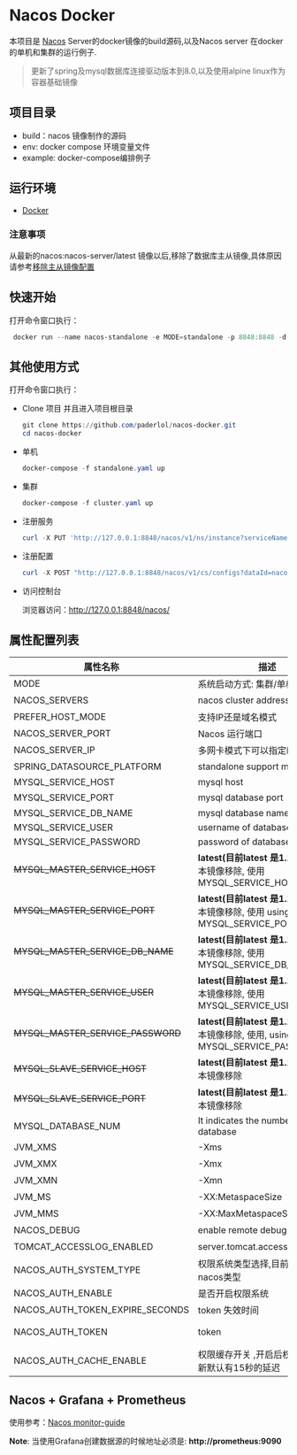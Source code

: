 # Nacos Docker

本项目是 [Nacos](https://github.com/alibaba/nacos) Server的docker镜像的build源码,以及Nacos server 在docker的单机和集群的运行例子.

> 更新了spring及mysql数据库连接驱动版本到8.0,以及使用alpine linux作为容器基础镜像

## 项目目录

* build：nacos 镜像制作的源码
* env: docker compose 环境变量文件
* example: docker-compose编排例子



## 运行环境

* [Docker](https://www.docker.com/)

  

### 注意事项

 从最新的nacos:nacos-server/latest 镜像以后,移除了数据库主从镜像,具体原因请参考[移除主从镜像配置](https://github.com/nacos-group/nacos-docker/wiki/%E7%A7%BB%E9%99%A4%E6%95%B0%E6%8D%AE%E5%BA%93%E4%B8%BB%E4%BB%8E%E9%95%9C%E5%83%8F%E9%85%8D%E7%BD%AE)



## 快速开始

打开命令窗口执行：

``` powershell
 docker run --name nacos-standalone -e MODE=standalone -p 8848:8848 -d nacos/nacos-server:latest
```





## 其他使用方式

打开命令窗口执行：

* Clone 项目 并且进入项目根目录

  ```powershell
  git clone https://github.com/paderlol/nacos-docker.git
  cd nacos-docker
  ```


* 单机

  ```powershell
  docker-compose -f standalone.yaml up
  ```

* 集群

  ```powershell
  docker-compose -f cluster.yaml up 
  ```


* 注册服务

  ```powershell
  curl -X PUT 'http://127.0.0.1:8848/nacos/v1/ns/instance?serviceName=nacos.naming.serviceName&ip=20.18.7.10&port=8080'
  ```

* 注册配置

  ```powershell
  curl -X POST "http://127.0.0.1:8848/nacos/v1/cs/configs?dataId=nacos.cfg.dataId&group=test&content=helloWorld"
  ```

* 访问控制台

  浏览器访问：http://127.0.0.1:8848/nacos/
  





## 属性配置列表



| 属性名称                          | 描述                                                         | 选项                              |
| --------------------------------- | ------------------------------------------------------------ | ----------------------------------- |
| MODE                              | 系统启动方式: 集群/单机                                      | cluster/standalone默认 **cluster**  |
| NACOS_SERVERS                     | nacos cluster address                                        | p1:port1空格ip2:port2 空格ip3:port3 |
| PREFER_HOST_MODE                  | 支持IP还是域名模式                                           | hostname/ip 默认 **ip**             |
| NACOS_SERVER_PORT                 | Nacos 运行端口                                               | 默认 **8848**                       |
| NACOS_SERVER_IP                   | 多网卡模式下可以指定IP                                       |                                     |
| SPRING_DATASOURCE_PLATFORM        | standalone support mysql                                     | mysql / 空 默认:空                 |
| MYSQL_SERVICE_HOST                | mysql  host                                                  |                                     |
| MYSQL_SERVICE_PORT                | mysql  database port                                         | 默认 : **3306**                  |
| MYSQL_SERVICE_DB_NAME             | mysql  database name                                         |                                     |
| MYSQL_SERVICE_USER                | username of  database                                        |                                     |
| MYSQL_SERVICE_PASSWORD            | password of  database                                        |                                     |
| ~~MYSQL_MASTER_SERVICE_HOST~~     | **latest(目前latest 是1.1.4)以后**版本镜像移除, 使用 MYSQL_SERVICE_HOST |                                     |
| ~~MYSQL_MASTER_SERVICE_PORT~~     | **latest(目前latest 是1.1.4)以后**版本镜像移除, 使用 using MYSQL_SERVICE_PORT | 默认 : **3306**                  |
| ~~MYSQL_MASTER_SERVICE_DB_NAME~~  | **latest(目前latest 是1.1.4)以后**版本镜像移除, 使用 MYSQL_SERVICE_DB_NAME |                                     |
| ~~MYSQL_MASTER_SERVICE_USER~~     | **latest(目前latest 是1.1.4)以后**版本镜像移除, 使用 MYSQL_SERVICE_USER |                                     |
| ~~MYSQL_MASTER_SERVICE_PASSWORD~~ | **latest(目前latest 是1.1.4)以后**版本镜像移除, 使用, using MYSQL_SERVICE_PASSWORD |                                     |
| ~~MYSQL_SLAVE_SERVICE_HOST~~      | **latest(目前latest 是1.1.4)以后**版本镜像移除 |                                     |
| ~~MYSQL_SLAVE_SERVICE_PORT~~      | **latest(目前latest 是1.1.4)以后**版本镜像移除 | 默认 :3306                     |
| MYSQL_DATABASE_NUM                | It indicates the number of database                          | 默认 :**1**                    |
| JVM_XMS                           | -Xms                                                         | 默认 :2g                       |
| JVM_XMX                           | -Xmx                                                         | 默认 :2g                       |
| JVM_XMN                           | -Xmn                                                         | 默认 :1g                       |
| JVM_MS                            | -XX:MetaspaceSize                                            | 默认 :128m                     |
| JVM_MMS                           | -XX:MaxMetaspaceSize                                         | 默认 :320m                     |
| NACOS_DEBUG                       | enable remote debug                                          | y/n 默认 :n                      |
| TOMCAT_ACCESSLOG_ENABLED          | server.tomcat.accesslog.enabled                              | 默认 :false                      |
| NACOS_AUTH_SYSTEM_TYPE      |  权限系统类型选择,目前只支持nacos类型       | 默认 :nacos                          |
| NACOS_AUTH_ENABLE      |  是否开启权限系统       | 默认 :false                          |
| NACOS_AUTH_TOKEN_EXPIRE_SECONDS      |  token 失效时间        | 默认 :18000                          |
| NACOS_AUTH_TOKEN      |  token       | 默认 :SecretKey012345678901234567890123456789012345678901234567890123456789                          |
| NACOS_AUTH_CACHE_ENABLE      |  权限缓存开关 ,开启后权限缓存的更新默认有15秒的延迟      | 默认 : false                          |





## Nacos + Grafana + Prometheus

使用参考：[Nacos monitor-guide](https://nacos.io/zh-cn/docs/monitor-guide.html)

**Note**:  当使用Grafana创建数据源的时候地址必须是: **http://prometheus:9090**
